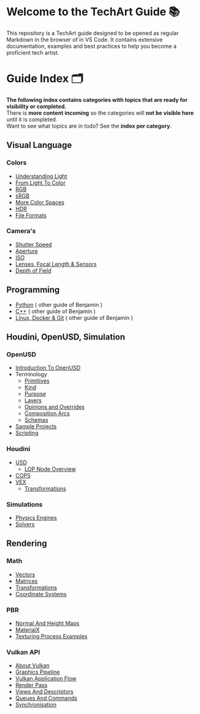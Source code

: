 # Welcome to the TechArt Guide 📚

This repository is a TechArt guide designed to be opened as regular Markdown in the browser of in VS Code. 
It contains extensive documentation, examples and best practices to help you become a proficient tech artist.

# Guide Index 🗂️

**The following index contains categories with topics that are ready for visibility or completed.**  
There is **more content incoming** so the categories will **not be visible here** until it is completed.    
Want to see what topics are in todo? See the **index per category**.

## Visual Language

### Colors

- [Understanding Light](./guide/color/understanding_light.md)   
- [From Light To Color](./guide/color/from_light_to_color.md)
- [RGB](./guide/color/rgb.md)
- [sRGB](./guide/color/srgb.md)
- [More Color Spaces](./guide/color/more_color_spaces.md)
- [HDR](./guide/color/hdr.md)
- [File Formats](./guide/color/file_formats.md)

### Camera's

- [Shutter Speed](./guide/camera/shutter_speed.md)
- [Aperture](./guide/camera/aperture.md)
- [ISO](./guide/camera/iso.md)
- [Lenses, Focal Length & Sensors](./guide/camera/lenses.md)
- [Depth of Field](./guide/camera/depth_of_field.md)

## Programming

- [Python](https://github.com/BenjaminYde/Python-Guide) ( other guide of Benjamin )
- [C++](https://github.com/BenjaminYde/CPlusPlus-Guide) ( other guide of Benjamin )
- [Linux, Docker & Git](https://github.com/BenjaminYde/Linux-Guide) ( other guide of Benjamin )

## Houdini, OpenUSD, Simulation

### OpenUSD

- [Introduction To OpenUSD](./guide/usd/introduction.md)
- Terminology
  - [Primitives](./guide/usd/terminology/prims.md)
  - [Kind](./guide/usd/terminology/kind.md)
  - [Purpose](./guide/usd/terminology/purpose.md)
  - [Layers](./guide/usd/terminology/layers.md)
  - [Opinions and Overrides](./guide/usd/terminology/opinion_override.md)
  - [Composition Arcs](./guide/usd/terminology/composition_arc.md)
  - [Schemas](./guide/usd/terminology/schemas.md) 
- [Sample Projects](./guide/usd/sample_projects.md)
- [Scripting](./guide/usd/scripting.md)

### Houdini

- [USD](./guide/houdini/usd/_index.md)
  - [LOP Node Overview](./guide/houdini/usd/node_overview.md)
- [COPS](./guide/houdini/cops.md)
- [VEX](./guide/houdini/vex/_index.md)
  - [Transformations](./guide/houdini/vex/transformations.md)

### Simulations

- [Physics Engines](./guide/simulation/physics_engines.md)
- [Solvers](./guide/simulation/solvers.md)

## Rendering

### Math

- [Vectors](./guide/math/vectors.md)
- [Matrices](./guide/math/matrices.md)
- [Transformations](./guide/math/transformations.md)
- [Coordinate Systems](./guide/math/coordinate_systems.md)

### PBR

- [Normal And Height Maps](./guide/pbr/normal_and_height_maps.md)
- [MaterialX](./guide/pbr/materialx.md)
- [Texturing Process Examples](./guide/pbr/texturing_examples.md)

### Vulkan API

- [About Vulkan](./guide/vulkan/about.md)
- [Graphics Pipeline](./guide/vulkan/graphics_pipeline.md)
- [Vulkan Application Flow](./guide/vulkan/vulkan_application_flow.md)
- [Render Pass](./guide/vulkan/render_pass.md)
- [Views And Descriptors](./guide/vulkan/descriptors.md)
- [Queues And Commands](./guide/vulkan/queues_and_commands.md)
- [Synchronisation](./guide/vulkan/synchronisation.md)